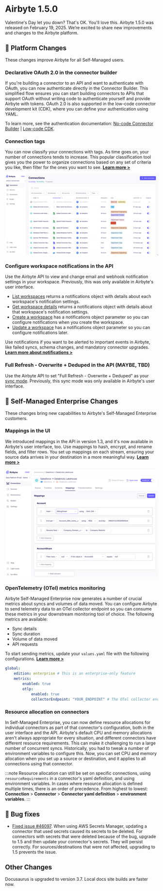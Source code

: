 # Airbyte 1.5.0

Valentine's Day let you down? That's OK. You'll love this. Airbyte 1.5.0 was released on February 19, 2025. We’re excited to share new improvements and changes to the Airbyte platform.

## 🚀 Platform Changes

These changes improve Airbyte for all Self-Managed users.

### Declarative OAuth 2.0 in the connector builder

If you're building a connector to an API and want to authenticate with OAuth, you can now authenticate directly in the Connector Builder. This simplified flow ensures you can start building connectors to APIs that support OAuth without writing code to authenticate yourself and provide Airbyte with tokens. OAuth 2.0 is also supported in the low-code connector development kit (CDK), where you can define your authentication using YAML.

To learn more, see the authentication documentation: [No-code Connector Builder](../connector-development/connector-builder-ui/authentication#oauth) | [Low-code CDK](../connector-development/config-based/advanced-topics/oauth).

### Connection tags

You can now classify your connections with tags. As time goes on, your number of connections tends to increase. This popular classification tool gives you the power to organize connections based on any set of criteria you like, then filter for the ones you want to see. [**Learn more >**](#)

![Connections page with tags applied to connections](assets/1.5-tags.png)

### Configure workspace notifications in the API

Use the Airbyte API to view and change email and webhook notification settings in your workspace. Previously, this was only available in Airbyte's user interface.

- [List workspaces](https://reference.airbyte.com/reference/listworkspaces) returns a notifications object with details about each workspace's notification settings.
- [Get workspace details](https://reference.airbyte.com/reference/getworkspace) returns a notifications object with details about that workspace's notification settings.
- [Create a workspace](https://reference.airbyte.com/reference/createworkspace) has a notifications object parameter so you can configure notifications when you create the workspace.
- [Update a workspace](https://reference.airbyte.com/reference/updateworkspace) has a notifications object parameter so you can configure notifications later.

Use notifications if you want to be alerted to important events in Airbyte, like failed syncs, schema changes, and mandatory connector upgrades. [**Learn more about notifications >**](../cloud/managing-airbyte-cloud/manage-airbyte-cloud-notifications)

### Full Refresh - Overwrite + Deduped in the API (MAYBE, TBD)

Use the Airbyte API to set "Full Refresh - Overwrite + Deduped" as your [sync mode](../using-airbyte/core-concepts/sync-modes/). Previously, this sync mode was only available in Airbyte's user interface.

## 🚀 Self-Managed Enterprise Changes

These changes bring new capabilities to Airbyte's Self-Managed Enterprise customers.

### Mappings in the UI

We introduced mappings in the API in version 1.3, and it's now available in Airbyte's user interface, too. Use mappings to hash, encrypt, and rename fields, and filter rows. You set up mappings on each stream, ensuring your source data arrives in your destination in a more meaningful way. [**Learn more >**](../using-airbyte/mappings)

![](../using-airbyte/images/mappings.png)

### OpenTelemetry (OTel) metrics monitoring

Airbyte Self-Managed Enterprise now generates a number of crucial metrics about syncs and volumes of data moved. You can configure Airbyte to send telemetry data to an OTel collector endpoint so you can consume these metrics in your downstream monitoring tool of choice. The following metrics are available:

- Sync details
- Sync duration
- Volume of data moved
- API requests

To start sending metrics, update your `values.yaml` file with the following configurations. [**Learn more >**](../operator-guides/collecting-metrics)

```yaml title="values.yaml"
global:
    edition: enterprise # This is an enterprise-only feature
    metrics:
        enabled: true
        otlp:
            enabled: true
            collectorEndpoint: "YOUR_ENDPOINT" # The OTel collector endpoint Airbyte sends metrics to. You configure this endpoint outside of Airbyte as part of your OTel deployment.
```

### Resource allocation on connectors

In Self-Managed Enterprise, you can now define resource allocations for individual connectors as part of that connector's configuration, both in the user interface and the API. Airbyte's default CPU and memory allocations aren't always appropriate for every situation, and different connectors have different resource requirements. This can make it challenging to run a large number of concurrent syncs. Historically, you had to tweak a number of environment variables to configure this. Now, you can set CPU and memory allocation when you set up a source or destination, and it applies to all connections using that connector.

:::note
Resource allocation can still be set on specific connections, using `resourceRequirements` in a connector's yaml definition, and using environment variables. In cases where resource allocation is defined multiple times, there is an order of precedence. From highest to lowest: **Connection** > **Connector** > **Connector yaml definition** > **environment variables**.
:::

## 🐛 Bug fixes

- [Fixed issue #46097](https://github.com/airbytehq/airbyte/issues/46097). When using AWS Secrets Manager, updating a connector that used secrets caused its secrets to be deleted. For connectors with secrets that were deleted because of the bug, upgrade to 1.5 and then update your connector's secrets. They will persist correctly. For sources/destinations that were not affected, upgrading to 1.5 prevents the issue.

## Other Changes

Docusaurus is upgraded to version 3.7. Local docs site builds are faster now.
